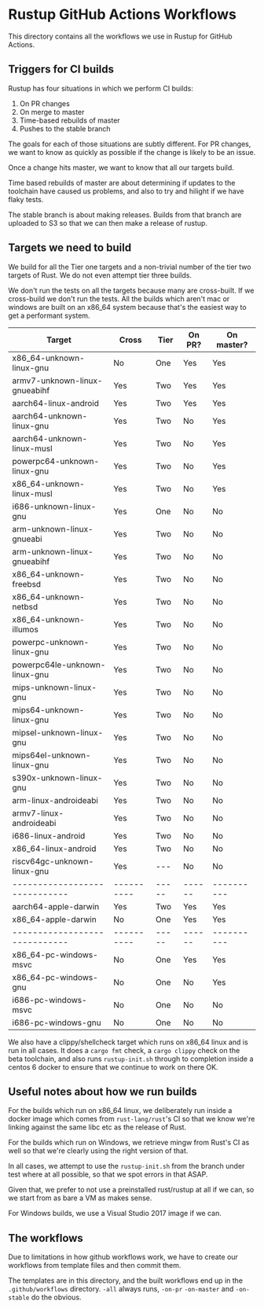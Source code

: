 # Rustup GitHub Actions Workflows

This directory contains all the workflows we use in Rustup for GitHub Actions.

## Triggers for CI builds

Rustup has four situations in which we perform CI builds:

1. On PR changes
2. On merge to master
3. Time-based rebuilds of master
4. Pushes to the stable branch

The goals for each of those situations are subtly different. For PR changes,
we want to know as quickly as possible if the change is likely to be an issue.

Once a change hits master, we want to know that all our targets build.

Time based rebuilds of master are about determining if updates to the toolchain
have caused us problems, and also to try and hilight if we have flaky tests.

The stable branch is about making releases. Builds from that branch are uploaded
to S3 so that we can then make a release of rustup.

## Targets we need to build

We build for all the Tier one targets and a non-trivial number of the tier two
targets of Rust. We do not even attempt tier three builds.

We don't run the tests on all the targets because many are cross-built. If we
cross-build we don't run the tests. All the builds which aren't mac or windows
are built on an x86_64 system because that's the easiest way to get a performant
system.

| Target                        | Cross      | Tier  | On PR? | On master? |
| ----------------------------- | ---------- | ----- | ------ | ---------- |
| x86_64-unknown-linux-gnu      | No         | One   | Yes    | Yes        |
| armv7-unknown-linux-gnueabihf | Yes        | Two   | Yes    | Yes        |
| aarch64-linux-android         | Yes        | Two   | Yes    | Yes        |
| aarch64-unknown-linux-gnu     | Yes        | Two   | No     | Yes        |
| aarch64-unknown-linux-musl    | Yes        | Two   | No     | Yes        |
| powerpc64-unknown-linux-gnu   | Yes        | Two   | No     | Yes        |
| x86_64-unknown-linux-musl     | Yes        | Two   | No     | Yes        |
| i686-unknown-linux-gnu        | Yes        | One   | No     | No         |
| arm-unknown-linux-gnueabi     | Yes        | Two   | No     | No         |
| arm-unknown-linux-gnueabihf   | Yes        | Two   | No     | No         |
| x86_64-unknown-freebsd        | Yes        | Two   | No     | No         |
| x86_64-unknown-netbsd         | Yes        | Two   | No     | No         |
| x86_64-unknown-illumos        | Yes        | Two   | No     | No         |
| powerpc-unknown-linux-gnu     | Yes        | Two   | No     | No         |
| powerpc64le-unknown-linux-gnu | Yes        | Two   | No     | No         |
| mips-unknown-linux-gnu        | Yes        | Two   | No     | No         |
| mips64-unknown-linux-gnu      | Yes        | Two   | No     | No         |
| mipsel-unknown-linux-gnu      | Yes        | Two   | No     | No         |
| mips64el-unknown-linux-gnu    | Yes        | Two   | No     | No         |
| s390x-unknown-linux-gnu       | Yes        | Two   | No     | No         |
| arm-linux-androideabi         | Yes        | Two   | No     | No         |
| armv7-linux-androideabi       | Yes        | Two   | No     | No         |
| i686-linux-android            | Yes        | Two   | No     | No         |
| x86_64-linux-android          | Yes        | Two   | No     | No         |
| riscv64gc-unknown-linux-gnu   | Yes        | ---   | No     | No         |
| ----------------------------- | ---------- | ----- | ------ | ---------- |
| aarch64-apple-darwin          | Yes        | Two   | Yes    | Yes        |
| x86_64-apple-darwin           | No         | One   | Yes    | Yes        |
| ----------------------------- | ---------- | ----- | ------ | ---------- |
| x86_64-pc-windows-msvc        | No         | One   | Yes    | Yes        |
| x86_64-pc-windows-gnu         | No         | One   | No     | Yes        |
| i686-pc-windows-msvc          | No         | One   | No     | No         |
| i686-pc-windows-gnu           | No         | One   | No     | No         |

We also have a clippy/shellcheck target which runs on x86_64 linux and is
run in all cases. It does a `cargo fmt` check, a `cargo clippy` check on the
beta toolchain, and also runs `rustup-init.sh` through to completion inside
a centos 6 docker to ensure that we continue to work on there OK.

## Useful notes about how we run builds

For the builds which run on x86_64 linux, we deliberately run inside a docker
image which comes from `rust-lang/rust`'s CI so that we know we're linking against
the same libc etc as the release of Rust.

For the builds which run on Windows, we retrieve mingw from Rust's CI as well
so that we're clearly using the right version of that.

In all cases, we attempt to use the `rustup-init.sh` from the branch under test
where at all possible, so that we spot errors in that ASAP.

Given that, we prefer to not use a preinstalled rust/rustup at all if we can,
so we start from as bare a VM as makes sense.

For Windows builds, we use a Visual Studio 2017 image if we can.

## The workflows

Due to limitations in how github workflows work, we have to create our workflows
from template files and then commit them.

The templates are in this directory, and the built workflows end up in the
`.github/workflows` directory. `-all` always runs, `-on-pr` `-on-master` and
`-on-stable` do the obvious.

